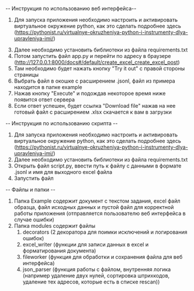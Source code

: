 -- Инструкция по использованию веб интерфейса--

1. Для запуска приложения необходимо настроить и активировать виртуальное окружение python, как это сделать подробнее здесь (https://pythonist.ru/virtualnye-okruzheniya-python-i-instrumenty-dlya-upravleniya-imi/)

3) Далее необходимо установить библиотеки из файла requirements.txt
4) Потом запустить файл app.py и перейти по адресу в браузере (http://127.0.0.1:8000/docs#/default/create_excel_create_excel_post)
5) Там необходимо будет нажать кнопку "Try it out" с правой стороны страницы
6) Выбрать файл в окошке с расширением .jsonl, файл из примера находится в папке example
7) Нажав кнопку "Execute" и подождав некоторое время ниже появится ответ сервера
8) Если ответ успешен, будет ссылка "Download file" нажав на нее готовый файл с расширением .xlsx скачается к вам в загрузки

-- Инструкция по использованию скрипта --

1. Для запуска приложения необходимо настроить и активировать виртуальное окружение python, как это сделать подробнее здесь (https://pythonist.ru/virtualnye-okruzheniya-python-i-instrumenty-dlya-upravleniya-imi/)
2. Далее необходимо установить библиотеки из файла requirements.txt
3. Открыть файл script.py, ввести путь к файлу с данными в формате .jsonl и имя для выходного excel файла
4. Запустить файл

-- Файлы и папки --

1) Папка Example содержит документ с текстом задания, excel файл образца, файл исходных данных и пустой файл для корректной работы приложения (отправляется пользователю веб интерфейса в случае ошибки)
2) Папка modules содержит файлы
   1) decorators (2 декоратора для поимки исключений и логирования ошибок)
   2) excel_writer (функции для записи данных в excel и форматирования документа)
   3) fileworker (функция для обработки и сохранения файла для веб интерфейса)
   4) json_parser (функция работы с файлом, внутренняя логика (например удаление двух нулей, сортировка штрихкодов, удаление тех адресов, которые есть в списке rescan))
